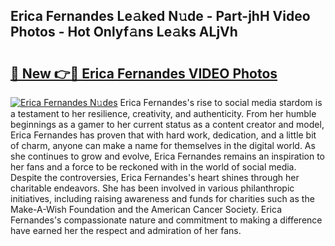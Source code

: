 ## Erica Fernandes Le𝚊ked N𝚞de - Part-jhH Video Photos - Hot Onlyf𝚊ns Le𝚊ks ALjVh

# <h2><a href="http://ab68784.deff.icu/?id=Erica+Fernandes">🔗 New 👉🔴 Erica Fernandes VIDEO Photos</a></h2>

[![Erica Fernandes N𝚞des](https://i.imgur.com/rIISA9y.gif)](http://ab68784.deff.icu/?id=Erica+Fernandes)
Erica Fernandes's rise to social media stardom is a testament to her resilience, creativity, and authenticity. From her humble beginnings as a gamer to her current status as a content creator and model, Erica Fernandes has proven that with hard work, dedication, and a little bit of charm, anyone can make a name for themselves in the digital world. As she continues to grow and evolve, Erica Fernandes remains an inspiration to her fans and a force to be reckoned with in the world of social media. Despite the controversies, Erica Fernandes's heart shines through her charitable endeavors. She has been involved in various philanthropic initiatives, including raising awareness and funds for charities such as the Make-A-Wish Foundation and the American Cancer Society. Erica Fernandes's compassionate nature and commitment to making a difference have earned her the respect and admiration of her fans.
